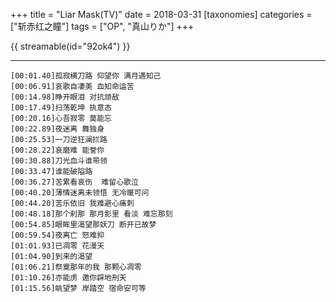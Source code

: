+++
title = "Liar Mask(TV)"
date = 2018-03-31
[taxonomies]
categories = ["斩赤红之瞳"]
tags = ["OP", "真山りか"]
+++

{{ streamable(id="92ok4") }}

<!-- more -->

---

<meting-js server="netease"	type="song"	id="29758107"/>

```lrc
[00:01.40]孤寂横刀路 仰望你 满月遇知己
[00:06.91]哀歌自凄美 血知命运苦
[00:14.98]睁开眼泪 对抗顽敌
[00:17.49]扫荡乾坤 执意态
[00:20.16]心吾寂零 莫能忘
[00:22.89]夜迷离 舞独身
[00:25.53]一刀逆狂澜拦路
[00:28.22]哀磨难 能誉你
[00:30.88]刀光血斗谁带领
[00:33.47]谁能破隘路
[00:36.27]苦累看哀伤  难留心歌泣
[00:40.20]薄情迷离未领悟 无冷暖可问
[00:44.20]苦乐依旧 我难避心痛刺
[00:48.18]那个刹那 那月影里 看淡 难忘那刻
[00:54.85]眼眸里渴望那妖刀 断开已故梦
[00:59.54]夜离亡 怒难抑
[01:01.93]已凋零 花漫天
[01:04.90]到来的渴望
[01:06.21]祭奠那年的我 那颗心凋零
[01:10.26]亦能虏 邀你辟地刑天
[01:15.56]眺望梦 岸踏空 宿命安可等
```